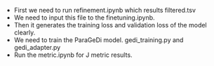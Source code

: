 - First we need to run refinement.ipynb which results filtered.tsv
- We need to input this file to the finetuning.ipynb.
- Then it generates the training loss and validation loss of the model clearly.
- We need to train the ParaGeDi model. gedi_training.py and gedi_adapter.py
- Run the metric.ipynb for J metric results.  

